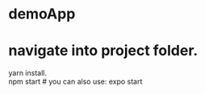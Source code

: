 # demoApp

# navigate into project folder.
yarn install.<br/>
npm start # you can also use: expo start
